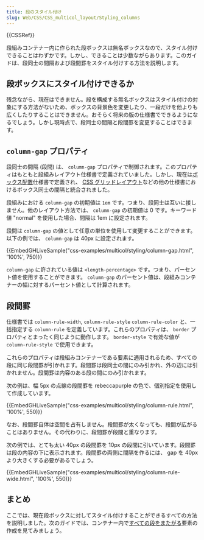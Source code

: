 ```yaml
---
title: 段のスタイル付け
slug: Web/CSS/CSS_multicol_layout/Styling_columns
---
```


{{CSSRef}}

段組みコンテナー内に作られた段ボックスは無名ボックスなので、スタイル付けできることはわずかです。しかし、できることは少数ながらあります。このガイドは、段同士の間隔および段間罫をスタイル付けする方法を説明します。

## 段ボックスにスタイル付けできるか

残念ながら、現在はできません。段を構成する無名ボックスはスタイル付けの対象にする方法がないため、ボックスの背景色を変更したり、一段だけを他よりも広くしたりすることはできません。おそらく将来の版の仕様書でできるようになるでしょう。しかし現時点で、段同士の間隔と段間罫を変更することはできます。

## `column-gap` プロパティ

段同士の間隔 (段間) は、 `column-gap` プロパティで制御されます。このプロパティはもともと段組みレイアウト仕様書で定義されていました。しかし、現在は[ボックス配置](/ja/docs/Web/CSS/CSS_Box_Alignment)仕様書で定義され、 [CSS グリッドレイアウト](/ja/docs/Web/CSS/CSS_Grid_Layout/Box_Alignment_in_CSS_Grid_Layout)などの他の仕様書におけるボックス同士の間隔と統合されました。

段組みにおける `column-gap` の初期値は `1em` です。つまり、段同士は互いに接しません。他のレイアウト方法では、 `column-gap` の初期値は 0 です。キーワード値 "normal" を使用した場合、間隔は 1em に設定されます。

段間は `column-gap` の値として任意の単位を使用して変更することができます。以下の例では、 `column-gap` は 40px に設定されます。

{{EmbedGHLiveSample("css-examples/multicol/styling/column-gap.html", '100%', 750)}}

`column-gap` に許されている値は `<length-percentage>` です。つまり、パーセント値を使用することができます。 `column-gap` のパーセント値は、段組みコンテナーの幅に対するパーセント値として計算されます。

## 段間罫

仕様書では `column-rule-width`, `column-rule-style` `column-rule-color` と、一括指定する `column-rule` を定義しています。これらのプロパティは、 `border` プロパティとまったく同じように動作します。 `border-style` で有効な値が `column-rule-style` で使用できます。

これらのプロパティは段組みコンテナーである要素に適用されるため、すべての段に同じ段間罫が引かれます。段間罫は段同士の間にのみ引かれ、外の辺には引かれません。段間罫は内容のある段の間にのみ引かれます。

次の例は、幅 5px の点線の段間罫を rebeccapurple の色で、個別指定を使用して作成しています。

{{EmbedGHLiveSample("css-examples/multicol/styling/column-rule.html", '100%', 550)}}

なお、段間罫自体は空間を占有しません。段間罫が太くなっても、段間が広がることはありません。その代わりに、段間罫が段間と重なります。

次の例では、とても太い 40px の段間罫を 10px の段間に引いています。段間罫は段の内容の下に表示されます。段間罫の両側に間隔を作るには、 gap を 40px より大きくする必要があるでしょう。

{{EmbedGHLiveSample("css-examples/multicol/styling/column-rule-wide.html", '100%', 550)}}

## まとめ

ここでは、現在段ボックスに対してスタイル付けすることができるすべての方法を説明しました。次のガイドでは、コンテナー内で[すべての段をまたがる](/ja/docs/Web/CSS/CSS_Columns/Spanning_Columns)要素の作成を見てみましょう。
